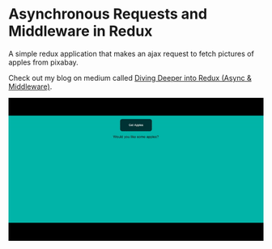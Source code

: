 # Asynchronous Requests and Middleware in Redux

A simple redux application that makes an ajax request to fetch pictures of apples from pixabay.

Check out my blog on medium called [Diving Deeper into Redux (Async & Middleware)](https://medium.com/@ashcodes/diving-deeper-into-redux-async-middleware-891f12886674).

![App Demo](/readme-assets/diving-deeper-into-redux.gif)